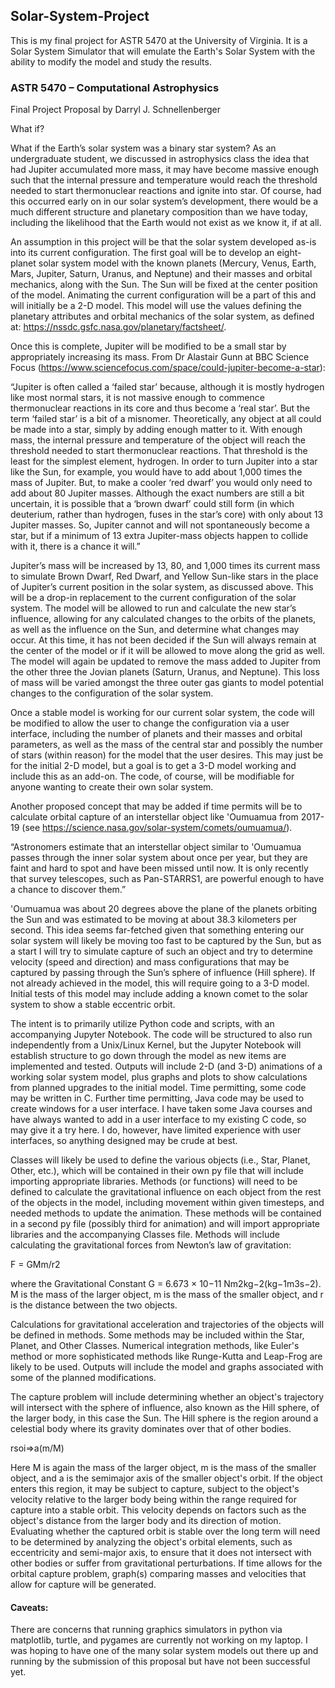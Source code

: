## Solar-System-Project
This is my final project for ASTR 5470 at the University of Virginia. It is a Solar System Simulator that will emulate the Earth's Solar System with the ability to modify the model and study the results.

### ASTR 5470 – Computational Astrophysics
Final Project Proposal by Darryl J. Schnellenberger

What if?

What if the Earth’s solar system was a binary star system?  As an undergraduate student, we discussed in astrophysics class the idea that had Jupiter accumulated more mass, it may have become massive enough such that the internal pressure and temperature would reach the threshold needed to start thermonuclear reactions and ignite into star.  Of course, had this occurred early on in our solar system’s development, there would be a much different structure and planetary composition than we have today, including the likelihood that the Earth would not exist as we know it, if at all.

An assumption in this project will be that the solar system developed as-is into its current configuration.  The first goal will be to develop an eight-planet solar system model with the known planets (Mercury, Venus, Earth, Mars, Jupiter, Saturn, Uranus, and Neptune) and their masses and orbital mechanics, along with the Sun.  The Sun will be fixed at the center position of the model.  Animating the current configuration will be a part of this and will initially be a 2-D model.  This model will use the values defining the planetary attributes and orbital mechanics of the solar system, as defined at: https://nssdc.gsfc.nasa.gov/planetary/factsheet/.

Once this is complete, Jupiter will be modified to be a small star by appropriately increasing its mass.  From Dr Alastair Gunn at BBC Science Focus (https://www.sciencefocus.com/space/could-jupiter-become-a-star):

“Jupiter is often called a ‘failed star’ because, although it is mostly hydrogen like most normal stars, it is not massive enough to commence thermonuclear reactions in its core and thus become a ‘real star’. But the term ‘failed star’ is a bit of a misnomer. Theoretically, any object at all could be made into a star, simply by adding enough matter to it. With enough mass, the internal pressure and temperature of the object will reach the threshold needed to start thermonuclear reactions. That threshold is the least for the simplest element, hydrogen. In order to turn Jupiter into a star like the Sun, for example, you would have to add about 1,000 times the mass of Jupiter. But, to make a cooler ‘red dwarf’ you would only need to add about 80 Jupiter masses. Although the exact numbers are still a bit uncertain, it is possible that a ‘brown dwarf’ could still form (in which deuterium, rather than hydrogen, fuses in the star’s core) with only about 13 Jupiter masses. So, Jupiter cannot and will not spontaneously become a star, but if a minimum of 13 extra Jupiter-mass objects happen to collide with it, there is a chance it will.”

Jupiter’s mass will be increased by 13, 80, and 1,000 times its current mass to simulate Brown Dwarf, Red Dwarf, and Yellow Sun-like stars in the place of Jupiter’s current position in the solar system, as discussed above.  This will be a drop-in replacement to the current configuration of the solar system.  The model will be allowed to run and calculate the new star’s influence, allowing for any calculated changes to the orbits of the planets, as well as the influence on the Sun, and determine what changes may occur.  At this time, it has not been decided if the Sun will always remain at the center of the model or if it will be allowed to move along the grid as well.  The model will again be updated to remove the mass added to Jupiter from the other three the Jovian planets (Saturn, Uranus, and Neptune).  This loss of mass will be varied amongst the three outer gas giants to model potential changes to the configuration of the solar system.

Once a stable model is working for our current solar system, the code will be modified to allow the user to change the configuration via a user interface, including the number of planets and their masses and orbital parameters, as well as the mass of the central star and possibly the number of stars (within reason) for the model that the user desires.  This may just be for the initial 2-D model, but a goal is to get a 3-D model working and include this as an add-on.  The code, of course, will be modifiable for anyone wanting to create their own solar system.

Another proposed concept that may be added if time permits will be to calculate orbital capture of an interstellar object like 'Oumuamua from 2017-19 (see https://science.nasa.gov/solar-system/comets/oumuamua/).

“Astronomers estimate that an interstellar object similar to 'Oumuamua passes through the inner solar system about once per year, but they are faint and hard to spot and have been missed until now. It is only recently that survey telescopes, such as Pan-STARRS1, are powerful enough to have a chance to discover them.”

'Oumuamua was about 20 degrees above the plane of the planets orbiting the Sun and was estimated to be moving at about 38.3 kilometers per second.  This idea seems far-fetched given that something entering our solar system will likely be moving too fast to be captured by the Sun, but as a start I will try to simulate capture of such an object and try to determine velocity (speed and direction) and mass configurations that may be captured by passing through the Sun’s sphere of influence (Hill sphere).  If not already achieved in the model, this will require going to a 3-D model.  Initial tests of this model may include adding a known comet to the solar system to show a stable eccentric orbit.

The intent is to primarily utilize Python code and scripts, with an accompanying Jupyter Notebook.  The code will be structured to also run independently from a Unix/Linux Kernel, but the Jupyter Notebook will establish structure to go down through the model as new items are implemented and tested.  Outputs will include 2-D (and 3-D) animations of a working solar system model, plus graphs and plots to show calculations from planned upgrades to the initial model.  Time permitting, some code may be written in C.  Further time permitting, Java code may be used to create windows for a user interface.  I have taken some Java courses and have always wanted to add in a user interface to my existing C code, so may give it a try here.  I do, however, have limited experience with user interfaces, so anything designed may be crude at best.

Classes will likely be used to define the various objects (i.e., Star, Planet, Other, etc.), which will be contained in their own py file that will include importing appropriate libraries.  Methods (or functions) will need to be defined to calculate the gravitational influence on each object from the rest of the objects in the model, including movement within given timesteps, and needed methods to update the animation.  These methods will be contained in a second py file (possibly third for animation) and will import appropriate libraries and the accompanying Classes file.  Methods will include calculating the gravitational forces from Newton’s law of gravitation:

F = GMm/r2

where the Gravitational Constant G = 6.673 × 10−11 Nm2kg−2(kg−1m3s−2).  M is the mass of the larger object, m is the mass of the smaller object, and r is the distance between the two objects.

Calculations for gravitational acceleration and trajectories of the objects will be defined in methods.  Some methods may be included within the Star, Planet, and Other Classes.  Numerical integration methods, like Euler's method or more sophisticated methods like Runge-Kutta and Leap-Frog are likely to be used.  Outputs will include the model and graphs associated with some of the planned modifications.

The capture problem will include determining whether an object's trajectory will intersect with the sphere of influence, also known as the Hill sphere, of the larger body, in this case the Sun.  The Hill sphere is the region around a celestial body where its gravity dominates over that of other bodies.  

rsoi=>a(m/M)

Here M is again the mass of the larger object, m is the mass of the smaller object, and a is the semimajor axis of the smaller object's orbit.  If the object enters this region, it may be subject to capture, subject to the object's velocity relative to the larger body being within the range required for capture into a stable orbit.  This velocity depends on factors such as the object's distance from the larger body and its direction of motion.  Evaluating whether the captured orbit is stable over the long term will need to be determined by analyzing the object's orbital elements, such as eccentricity and semi-major axis, to ensure that it does not intersect with other bodies or suffer from gravitational perturbations.  If time allows for the orbital capture problem, graph(s) comparing masses and velocities that allow for capture will be generated.

#### Caveats:
There are concerns that running graphics simulators in python via matplotlib, turtle, and pygames are currently not working on my laptop.  I was hoping to have one of the many solar system models out there up and running by the submission of this proposal but have not been successful yet.

